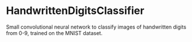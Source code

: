 # HandwrittenDigitsClassifier
Small convolutional neural network to classify images of handwritten digits from 0-9, trained on the MNIST dataset.
